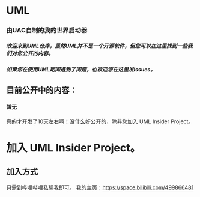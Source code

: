 # UML
### 由UAC自制的我的世界启动器
##### 欢迎来到UML仓库，虽然UML并不是一个开源软件，但您可以在这里找到一些我们对您公开的内容。 
##### 如果您在使用UML期间遇到了问题，也欢迎您在这里发Issues。

## 目前公开中的内容：

#### 暂无

真的才开发了10天左右啊！没什么好公开的，除非您加入  UML Insider Project。

# 加入 UML Insider Project。

## 加入方式
只需到哔哩哔哩私聊我即可。
我的主页：https://space.bilibili.com/499866481
